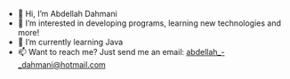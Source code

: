 - 👋 Hi, I’m Abdellah Dahmani
- 👀 I’m interested in developing programs, learning new technologies and more!
- 🌱 I’m currently learning Java
- 📫 Want to reach me? Just send me an email: abdellah_-_dahmani@hotmail.com

<!---
AbdellahDa/AbdellahDa is a ✨ special ✨ repository because its `README.md` (this file) appears on your GitHub profile.
You can click the Preview link to take a look at your changes.
--->
